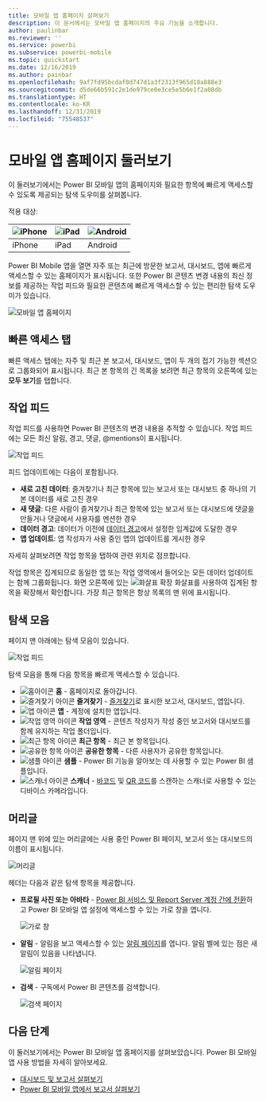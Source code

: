 ```yaml
---
title: 모바일 앱 홈페이지 살펴보기
description: 이 문서에서는 모바일 앱 홈페이지의 주요 기능을 소개합니다.
author: paulinbar
ms.reviewer: ''
ms.service: powerbi
ms.subservice: powerbi-mobile
ms.topic: quickstart
ms.date: 12/16/2019
ms.author: painbar
ms.openlocfilehash: 9af7fd95bcdaf0d747d1a3f2313f965d18a888e3
ms.sourcegitcommit: d5de66b591c2e1de979ce0e3ce5e5b6e1f2a08db
ms.translationtype: HT
ms.contentlocale: ko-KR
ms.lasthandoff: 12/31/2019
ms.locfileid: "75548537"
---
```

# <a name="a-quick-tour-of-the-mobile-app-home-page"></a>모바일 앱 홈페이지 둘러보기
이 둘러보기에서는 Power BI 모바일 앱의 홈페이지와 필요한 항목에 빠르게 액세스할 수 있도록 제공되는 탐색 도우미를 살펴봅니다.

적용 대상:

| ![iPhone](./media/mobile-apps-quickstart-view-dashboard-report/iphone-logo-30-px.png) | ![iPad](./media/mobile-apps-quickstart-view-dashboard-report/ipad-logo-30-px.png) | ![Android](./media/mobile-apps-quickstart-view-dashboard-report/android-logo-30-px.png) |
|:--- |:--- |:--- |
| iPhone | iPad | Android | 

Power BI Mobile 앱을 열면 자주 또는 최근에 방문한 보고서, 대시보드, 앱에 빠르게 액세스할 수 있는 홈페이지가 표시됩니다. 또한 Power BI 콘텐츠 변경 내용의 최신 정보를 제공하는 작업 피드와 필요한 콘텐츠에 빠르게 액세스할 수 있는 편리한 탐색 도우미가 있습니다.

![모바일 앱 홈페이지](./media/mobile-apps-home-page/powerbi-mobile-app-home.png)
 
## <a name="quick-access-tab"></a>빠른 액세스 탭

빠른 액세스 탭에는 자주 및 최근 본 보고서, 대시보드, 앱이 두 개의 접기 가능한 섹션으로 그룹화되어 표시됩니다. 최근 본 항목의 긴 목록을 보려면 최근 항목의 오른쪽에 있는 **모두 보기**를 탭합니다. 

## <a name="activity-feed"></a>작업 피드

작업 피드를 사용하면 Power BI 콘텐츠의 변경 내용을 추적할 수 있습니다. 작업 피드에는 모든 최신 알림, 경고, 댓글, @mentions이 표시됩니다.

![작업 피드](./media/mobile-apps-home-page/powerbi-mobile-app-activity.png)

피드 업데이트에는 다음이 포함됩니다.
* **새로 고친 데이터**: 즐겨찾기나 최근 항목에 있는 보고서 또는 대시보드 중 하나의 기본 데이터를 새로 고친 경우
* **새 댓글**: 다른 사람이 즐겨찾기나 최근 항목에 있는 보고서 또는 대시보드에 댓글을 만들거나 댓글에서 사용자를 멘션한 경우
* **데이터 경고**: 데이터가 이전에 [데이터 경고](../../mobile-set-data-alerts-in-the-mobile-apps.md)에서 설정한 임계값에 도달한 경우
* **앱 업데이트**: 앱 작성자가 사용 중인 앱의 업데이트를 게시한 경우

 자세히 살펴보려면 작업 항목을 탭하여 관련 위치로 점프합니다.

작업 항목은 집계되므로 동일한 앱 또는 작업 영역에서 들어오는 모든 데이터 업데이트는 함께 그룹화됩니다. 화면 오른쪽에 있는 ![화살표 확장](./media/mobile-apps-home-page/powerbi-mobile-app-expand-arrow.png) 화살표를 사용하여 집계된 항목을 확장해서 확인합니다. 가장 최근 항목은 항상 목록의 맨 위에 표시됩니다.

## <a name="navigation-bar"></a>탐색 모음

페이지 맨 아래에는 탐색 모음이 있습니다.

![작업 피드](./media/mobile-apps-home-page/powerbi-mobile-app-navbar.png)

탐색 모음을 통해 다음 항목을 빠르게 액세스할 수 있습니다.

* ![홈아이콘](./media/mobile-apps-home-page/powerbi-mobile-app-home-icon.png) **홈** - 홈페이지로 돌아갑니다.
* ![즐겨찾기 아이콘](./media/mobile-apps-home-page/powerbi-mobile-app-favorites-icon.png) **즐겨찾기** - [즐겨찾기](../../mobile-apps-favorites.md)로 표시한 보고서, 대시보드, 앱입니다.
* ![앱 아이콘](./media/mobile-apps-home-page/powerbi-mobile-app-apps-icon.png) **앱** - 계정에 설치한 앱입니다.
* ![작업 영역 아이콘](./media/mobile-apps-home-page/powerbi-mobile-app-workspaces-icon.png) **작업 영역** - 콘텐츠 작성자가 작성 중인 보고서와 대시보드를 함께 유지하는 작업 폴더입니다.
* ![최근 항목 아이콘](./media/mobile-apps-home-page/powerbi-mobile-app-recents-icon.png) **최근 항목** - 최근 본 항목입니다.
* ![공유한 항목 아이콘](./media/mobile-apps-home-page/powerbi-mobile-app-shared-with-me-icon.png) **공유한 항목** - 다른 사용자가 공유한 항목입니다.
* ![샘플 아이콘](./media/mobile-apps-home-page/powerbi-mobile-app-samples-icon.png) **샘플** - Power BI 기능을 알아보는 데 사용할 수 있는 Power BI 샘플입니다.
* ![스캐너 아이콘](./media/mobile-apps-home-page/powerbi-mobile-app-scanner-icon.png) **스캐너** - [바코드](../../mobile-apps-scan-barcode-iphone.md) 및 [QR 코드](../../mobile-apps-qr-code.md)를 스캔하는 스캐너로 사용할 수 있는 디바이스 카메라입니다.

## <a name="header"></a>머리글

페이지 맨 위에 있는 머리글에는 사용 중인 Power BI 페이지, 보고서 또는 대시보드의 이름이 표시됩니다.

![머리글](./media/mobile-apps-home-page/powerbi-mobile-app-header.png)

헤더는 다음과 같은 탐색 항목을 제공합니다.
* **프로필 사진 또는 아바타** - [Power BI 서비스 및 Report Server 계정 간에 전환](../../mobile-app-ssrs-kpis-mobile-on-premises-reports.md)하고 Power BI 모바일 앱 설정에 액세스할 수 있는 가로 창을 엽니다.

    ![가로 창](./media/mobile-apps-home-page/powerbi-mobile-app-side-panel.png)

* **알림** - 알림을 보고 액세스할 수 있는 [알림 페이지](../../mobile-apps-notification-center.md)를 엽니다. 알림 벨에 있는 점은 새 알림이 있음을 나타냅니다.

    ![알림 페이지](./media/mobile-apps-home-page/powerbi-mobile-app-notifications-page.png)

* **검색** - 구독에서 Power BI 콘텐츠를 검색합니다.

    ![검색 페이지](./media/mobile-apps-home-page/powerbi-mobile-app-search-page.png)

## <a name="next-steps"></a>다음 단계
이 둘러보기에서는 Power BI 모바일 앱 홈페이지를 살펴보았습니다. Power BI 모바일 앱 사용 방법을 자세히 알아보세요. 
* [대시보드 및 보고서 살펴보기](../../mobile-apps-quickstart-view-dashboard-report.md)
* [Power BI 모바일 앱에서 보고서 살펴보기](../../mobile-reports-in-the-mobile-apps.md)
